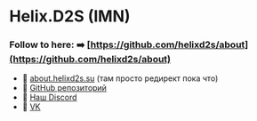 # Helix.D2S (IMN)

### Follow to here: ➡️ [https://github.com/helixd2s/about](https://github.com/helixd2s/about)

  - 🥀 [about.helixd2s.su](http://about.helixd2s.su/) (там просто редирект пока что)
  - 🥀 [GitHub репозиторий](https://github.com/helixd2s/core)
  - 🥀 [Наш Discord](https://discord.gg/8Hu2H8yghF)
  - 🥀 [VK](https://vk.com/helixd2s)
 
